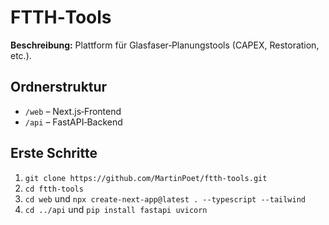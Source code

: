 # FTTH‑Tools

**Beschreibung:** Plattform für Glasfaser‑Planungstools (CAPEX, Restoration, etc.).

## Ordnerstruktur
- `/web` – Next.js‑Frontend
- `/api` – FastAPI‑Backend

## Erste Schritte
1. `git clone https://github.com/MartinPoet/ftth-tools.git`
2. `cd ftth-tools`
3. `cd web` und `npx create-next-app@latest . --typescript --tailwind`
4. `cd ../api` und `pip install fastapi uvicorn`